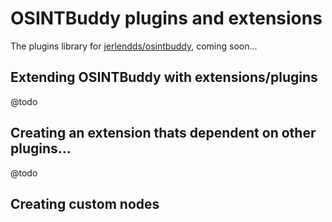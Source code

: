 # OSINTBuddy plugins and extensions

The plugins library for [jerlendds/osintbuddy](https://github.com/jerlendds/osintbuddy), coming soon...

## Extending OSINTBuddy with extensions/plugins

@todo

## Creating an extension thats dependent on other plugins...

@todo

## Creating custom nodes

